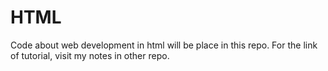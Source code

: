 # HTML
Code about web development in html will be place in this repo. For the link of tutorial, visit my notes in other repo.
